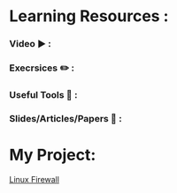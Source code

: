 # Learning Resources :
### Video  :arrow_forward: :

### Execrsices :pencil2: : 

### Useful Tools  :wrench: : 

### Slides/Articles/Papers :book: :

# My Project:
[Linux Firewall](https://github.com/0xb1tByte/LinuxFirewall)



